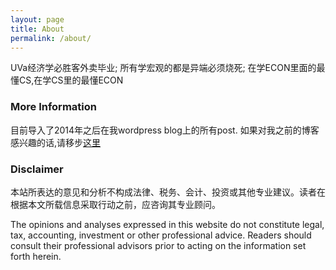 ```yaml
---
layout: page
title: About
permalink: /about/
---
```


UVa经济学必胜客外卖毕业; 所有学宏观的都是异端必须烧死; 在学ECON里面的最懂CS,在学CS里的最懂ECON

### More Information
目前导入了2014年之后在我wordpress blog上的所有post. 如果对我之前的博客感兴趣的话,请移步[这里](https://caiskdbk.wordpress.com)


### Disclaimer
本站所表达的意见和分析不构成法律、税务、会计、投资或其他专业建议。读者在根据本文所载信息采取行动之前，应咨询其专业顾问。

The opinions and analyses expressed in this website do not constitute legal, tax, accounting, investment or other professional advice. Readers should consult their professional advisors prior to acting on the information set forth herein.